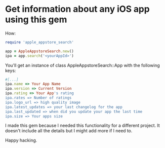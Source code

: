 # Get information about any iOS app using this gem

How:
```ruby
require 'apple_appstore_search'

app = AppleAppstoreSearch.new()
ipa = app.search('<yourAppId>')
```

You'll get an instance of class AppleAppstoreSearch::App with the following keys:

```ruby
#[...]
ipa.name => Your App Name
ipa.version => Current Version
ipa.rating => Your App's rating
ipa.rates => Number of ratings
ipa.logo_url => high quality image
ipa.latest_updates => your last changelog for the app
ipa.last_updated => when did you update your app the last time
ipa.size => Your apps size
```

I made this gem because I needed this functionality for a different project. It doesn't include all the details but I might add more if I need to. 

Happy hacking.